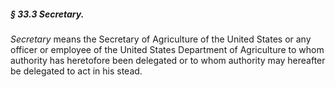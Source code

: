 ##### § 33.3 Secretary. #####

*Secretary* means the Secretary of Agriculture of the United States or any officer or employee of the United States Department of Agriculture to whom authority has heretofore been delegated or to whom authority may hereafter be delegated to act in his stead.